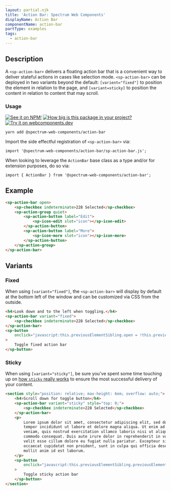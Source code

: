 ```yaml
---
layout: partial.njk
title: 'Action Bar: Spectrum Web Components'
displayName: Action Bar
componentName: action-bar
partType: examples
tags:
  - action-bar
---
```

## Description

A `<sp-action-bar>` delivers a floating action bar that is a convenient way to deliver stateful actions in cases like selection mode. `<sp-action-bar>` can be deployed in two variants beyond the default: `[varient="fixed"]` to position the element in relation to the page, and `[variant=sticky]` to position the content in relation to content that may scroll.

### Usage

[![See it on NPM!](https://img.shields.io/npm/v/@spectrum-web-components/action-bar?style=for-the-badge)](https://www.npmjs.com/package/@spectrum-web-components/action-bar)
[![How big is this package in your project?](https://img.shields.io/bundlephobia/minzip/@spectrum-web-components/action-bar?style=for-the-badge)](https://bundlephobia.com/result?p=@spectrum-web-components/action-bar)
[![Try it on webcomponents.dev](https://img.shields.io/badge/Try%20it%20on-webcomponents.dev-green?style=for-the-badge)](https://webcomponents.dev/edit/collection/fO75441E1Q5ZlI0e9pgq/Tqvpr5Yolj9drzPab26O/src/index.ts)

```
yarn add @spectrum-web-components/action-bar
```

Import the side effectful registration of `<sp-action-bar>` via:

```
import '@spectrum-web-components/action-bar/sp-action-bar.js';
```

When looking to leverage the `ActionBar` base class as a type and/or for extension purposes, do so via:

```
import { ActionBar } from '@spectrum-web-components/action-bar';
```

## Example

```html
<sp-action-bar open>
    <sp-checkbox indeterminate>228 Selected</sp-checkbox>
    <sp-action-group quiet>
        <sp-action-button label="Edit">
            <sp-icon-edit slot="icon"></sp-icon-edit>
        </sp-action-button>
        <sp-action-button label="More">
            <sp-icon-more slot="icon"></sp-icon-more>
        </sp-action-button>
    </sp-action-group>
</sp-action-bar>
```

## Variants

### Fixed

When using `[variant="fixed"]`, the `<sp-action-bar>` will display by default at the bottom left of the window and can be customized via CSS from the outside.

```html
<h4>Look down and to the left when toggling.</h4>
<sp-action-bar variant="fixed">
    <sp-checkbox indeterminate>228 Selected</sp-checkbox>
</sp-action-bar>
<sp-button
    onclick="javascript:this.previousElementSibling.open = !this.previousElementSibling.open;"
>
    Toggle fixed action bar
</sp-button>
```

### Sticky

When using `[variant="sticky"]`, be sure you've spent some time touching up on [how `sticky` really works](https://medium.com/@elad/css-position-sticky-how-it-really-works-54cd01dc2d46) to ensure the most successful delivery of your content.

```html
<section style="position: relative; max-height: 6em; overflow: auto;">
    <h4>Scroll down for toggle button</h4>
    <sp-action-bar variant="sticky" style="top: 0;">
        <sp-checkbox indeterminate>228 Selected</sp-checkbox>
    </sp-action-bar>
    <p>
        Lorem ipsum dolor sit amet, consectetur adipiscing elit, sed do eiusmod
        tempor incididunt ut labore et dolore magna aliqua. Ut enim ad minim
        veniam, quis nostrud exercitation ullamco laboris nisi ut aliquip ex ea
        commodo consequat. Duis aute irure dolor in reprehenderit in voluptate
        velit esse cillum dolore eu fugiat nulla pariatur. Excepteur sint
        occaecat cupidatat non proident, sunt in culpa qui officia deserunt
        mollit anim id est laborum.
    </p>
    <sp-button
        onclick="javascript:this.previousElementSibling.previousElementSibling.open = !this.previousElementSibling.previousElementSibling.open;"
    >
        Toggle sticky action bar
    </sp-button>
</section>
```
